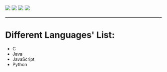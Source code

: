 ![](https://img.shields.io/badge/made_with-C-bee5ed?colorA=eb4646&colorB=b52d2d&style=for-the-badge)
![](https://img.shields.io/badge/java-learned-bee5ed?colorA=70a8c4&colorB=007396&style=for-the-badge&logo=java)
![](https://img.shields.io/badge/javascript-used-bee5ed?colorA=487d3e&colorB=b0c92e&style=for-the-badge&logo=javascript)
![](https://img.shields.io/badge/python-used-bee5ed?colorA=d16521&colorB=b55010&style=for-the-badge&logo=python)
---
---


# Different Languages' List:
   * C
   * Java
   * JavaScript
   * Python
